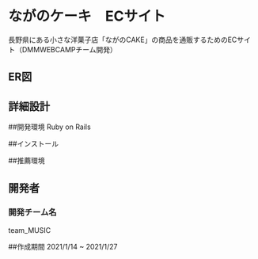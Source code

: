 # ながのケーキ　ECサイト
長野県にある小さな洋菓子店「ながのCAKE」の商品を通販するためのECサイト（DMMWEBCAMPチーム開発）

## ER図

## 詳細設計

##開発環境
Ruby on Rails

##インストール

##推薦環境

## 開発者
### 開発チーム名
team_MUSIC

##作成期間
2021/1/14 ~ 2021/1/27